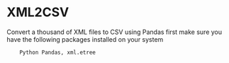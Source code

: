 # XML2CSV
 Convert a thousand of XML files to CSV using Pandas
first make sure you have the following packages installed on your system
```
    Python Pandas, xml.etree  

```